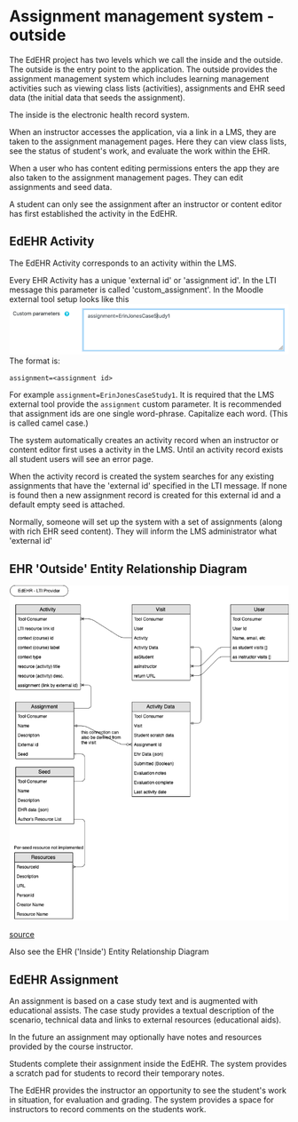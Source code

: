# Assignment management system - outside

The EdEHR project has two levels which we call the inside and the outside. The outside is the entry point to the application.
The outside provides the assignment management system which includes learning management activities
such as viewing class lists (activities), assignments and EHR seed data (the initial data that seeds the assignment).

The inside is the electronic health record system.  

When an instructor accesses the application, via a link in a LMS, they are taken to the assignment
management pages.  Here they can view class lists, see the status of student's work, and evaluate
the work within the EHR.

When a user who has content editing permissions enters the app they are also taken to the
assignment management pages.  They can edit assignments and seed data.

A student can only see the assignment after an instructor or content editor has first established the activity in the EdEHR.

## EdEHR Activity

The EdEHR Activity corresponds to an activity within the LMS.  

Every EHR Activity has a unique 'external id' or 'assignment id'.  In the LTI message this parameter is called
'custom_assignment'.  In the Moodle external tool setup looks like this  
![LMS-custom-parameter]
The format is:
```
assignment=<assignment id>
```
For example ```assignment=ErinJonesCaseStudy1```. It is required that the LMS external tool provide the ```assignment```
custom parameter. It is recommended that assignment ids are one single word-phrase. Capitalize each word. (This is called camel case.) 

The system automatically creates an activity record
when an instructor or content editor first uses a activity in the LMS.  Until an activity record exists all student
users will see an error page.

When the activity record is created the system searches for any existing assignments that have the 'external id' specified
in the LTI message.  If none is found then a new assignment record is created for this external id and a default empty seed
is attached.

Normally, someone will set up the system with a set of assignments (along with rich EHR seed content). They will inform the
LMS administrator what 'external id'
 
## EHR 'Outside' Entity Relationship Diagram

![EdEHR-ER-provider]

[source](https://www.draw.io/?state=%7B%22ids%22:%5B%221B91DomvPOnKWWf4psF-YIugLJGil9gkv%22%5D,%22action%22:%22open%22,%22userId%22:%22107185299121564089127%22%7D#G1B91DomvPOnKWWf4psF-YIugLJGil9gkv)

Also see the EHR ('Inside') Entity Relationship Diagram 


## EdEHR Assignment

An assignment is based on a case study text and is augmented with educational assists.   The case study provides a textual 
description of the scenario, technical data and links to external resources (educational aids).

In the future an assignment may optionally have notes and resources provided by the course instructor.

Students complete their assignment inside the EdEHR.  The system provides a scratch pad for students to record their temporary notes.

The EdEHR provides the instructor an opportunity to see the student's work in situation,
for evaluation and grading.  The system provides a space for instructors to record comments on the students work.  


[EdEHR-overview.png]: ../images/EdEHR-overview.png "overview"
[EdEHR-ER-consumer]: ../images/EdEHR-ER-consumer.png "LTI Consumer"
[EdEHR-ER-provider]: ../images/EdEHR-ER-provider.png "LTI Provider"
[LMS-custom-parameter]: ../images/LMS-custom-parameter.png "LTI Custom Parameter"

